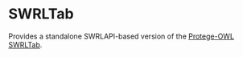 SWRLTab
=======

Provides a standalone SWRLAPI-based version of the [Protege-OWL SWRLTab](http://protege.cim3.net/cgi-bin/wiki.pl?SWRLTab).


